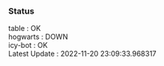 ### Status


table : OK  
hogwarts : DOWN  
icy-bot : OK  
Latest Update : 2022-11-20 23:09:33.968317
